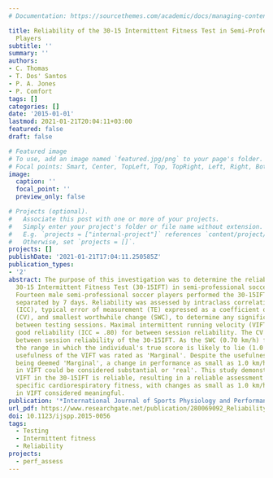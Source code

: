 ```yaml
---
# Documentation: https://sourcethemes.com/academic/docs/managing-content/

title: Reliability of the 30-15 Intermittent Fitness Test in Semi-Professional Soccer
  Players
subtitle: ''
summary: ''
authors:
- C. Thomas
- T. Dos' Santos
- P. A. Jones
- P. Comfort
tags: []
categories: []
date: '2015-01-01'
lastmod: 2021-01-21T20:04:11+03:00
featured: false
draft: false

# Featured image
# To use, add an image named `featured.jpg/png` to your page's folder.
# Focal points: Smart, Center, TopLeft, Top, TopRight, Left, Right, BottomLeft, Bottom, BottomRight.
image:
  caption: ''
  focal_point: ''
  preview_only: false

# Projects (optional).
#   Associate this post with one or more of your projects.
#   Simply enter your project's folder or file name without extension.
#   E.g. `projects = ["internal-project"]` references `content/project/deep-learning/index.md`.
#   Otherwise, set `projects = []`.
projects: []
publishDate: '2021-01-21T17:04:11.250585Z'
publication_types:
- '2'
abstract: The purpose of this investigation was to determine the reliability of the
  30-15 Intermittent Fitness Test (30-15IFT) in semi-professional soccer players.
  Fourteen male semi-professional soccer players performed the 30-15IFT on two occasions,
  separated by 7 days. Reliability was assessed by intraclass correlation coefficient
  (ICC), typical error of measurement (TE) expressed as a coefficient of variation
  (CV), and smallest worthwhile change (SWC), to determine any significant difference
  between testing sessions. Maximal intermittent running velocity (VIFT) demonstrated
  good reliability (ICC = .80) for between session reliability. The CV was 2.5% for
  between session reliability of the 30-15IFT. As the SWC (0.70 km/h) falls within
  the range in which the individual's true score is likely to lie (1.0 km/h), the
  usefulness of the VIFT was rated as 'Marginal'. Despite the usefulness of the 30-15IFT
  being deemed 'Marginal', a change in performance as small as 1.0 km/h (2 stages)
  in VIFT could be considered substantial or 'real'. This study demonstrates that
  VIFT in the 30-15IFT is reliable, resulting in a reliable assessment of team-sport
  specific cardiorespiratory fitness, with changes as small as 1.0 km/h (2 stages)
  in VIFT considered meaningful.
publication: '*International Journal of Sports Physiology and Performance*'
url_pdf: https://www.researchgate.net/publication/280069092_Reliability_of_the_30-15_Intermittent_Fitness_Test_in_Semi-Professional_Soccer_Players
doi: 10.1123/ijspp.2015-0056
tags:
  - Testing
  - Intermittent fitness
  - Reliability
projects:
  - perf_assess
---
```


